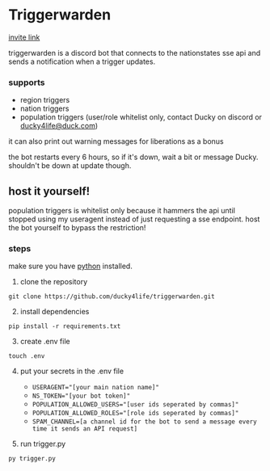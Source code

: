 # Triggerwarden

[invite link](https://discord.com/oauth2/authorize?client_id=1347130542717403156)

triggerwarden is a discord bot that connects to the nationstates sse api and sends a notification when a trigger updates.

### supports
- region triggers
- nation triggers
- population triggers (user/role whitelist only, contact Ducky on discord or ducky4life@duck.com)

it can also print out warning messages for liberations as a bonus

the bot restarts every 6 hours, so if it's down, wait a bit or message Ducky. shouldn't be down at update though.

## host it yourself!

population triggers is whitelist only because it hammers the api until stopped using my useragent instead of just requesting a sse endpoint. host the bot yourself to bypass the restriction!

### steps

make sure you have [python](https://www.python.org/downloads/) installed.

1. clone the repository
```
git clone https://github.com/ducky4life/triggerwarden.git
```
2. install dependencies
```
pip install -r requirements.txt
```
3. create .env file
```
touch .env
```
4. put your secrets in the .env file
   - `USERAGENT="[your main nation name]"`
   - `NS_TOKEN="[your bot token]"`
   - `POPULATION_ALLOWED_USERS="[user ids seperated by commas]"`
   - `POPULATION_ALLOWED_ROLES="[role ids seperated by commas]"`
   - `SPAM_CHANNEL=[a channel id for the bot to send a message every time it sends an API request]`

5. run trigger.py
```
py trigger.py
```
